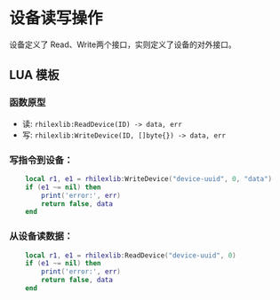 # 设备读写操作
设备定义了 Read、Write两个接口，实则定义了设备的对外接口。
## LUA 模板
### 函数原型
- 读: ```rhilexlib:ReadDevice(ID) -> data, err```
- 写: ```rhilexlib:WriteDevice(ID, []byte{}) -> data, err```
### 写指令到设备：
```lua
    local r1, e1 = rhilexlib:WriteDevice("device-uuid", 0, "data")
    if (e1 ~= nil) then
        print('error:', err)
        return false, data
    end
```
### 从设备读数据：
```lua
    local r1, e1 = rhilexlib:ReadDevice("device-uuid", 0)
    if (e1 ~= nil) then
        print('error:', err)
        return false, data
    end
```